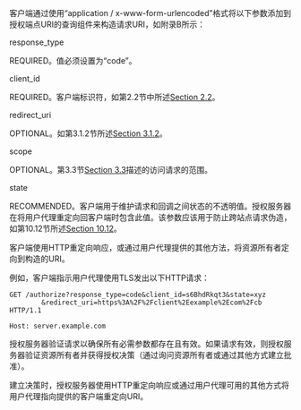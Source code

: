 客户端通过使用“application / x-www-form-urlencoded”格式将以下参数添加到授权端点URI的查询组件来构造请求URI，如附录B所示：

response\_type

REQUIRED。值必须设置为“code”。

client\_id

REQUIRED。客户端标识符，如第2.2节中所述[Section 2.2](https://tools.ietf.org/html/rfc6749#section-2.2)。

redirect\_uri

OPTIONAL。如第3.1.2节所述[Section 3.1.2](https://tools.ietf.org/html/rfc6749#section-3.1.2)。

scope

OPTIONAL。第3.3节[Section 3.3](https://tools.ietf.org/html/rfc6749#section-3.3)描述的访问请求的范围。

state

RECOMMENDED。客户端用于维护请求和回调之间状态的不透明值。授权服务器在将用户代理重定向回客户端时包含此值。该参数应该用于防止跨站点请求伪造，如第10.12节所述[Section 10.12](https://tools.ietf.org/html/rfc6749#section-10.12)。

客户端使用HTTP重定向响应，或通过用户代理提供的其他方法，将资源所有者定向到构造的URI。

例如，客户端指示用户代理使用TLS发出以下HTTP请求：

```
GET /authorize?response_type=code&client_id=s6BhdRkqt3&state=xyz
        &redirect_uri=https%3A%2F%2Fclient%2Eexample%2Ecom%2Fcb HTTP/1.1
   
Host: server.example.com
```

授权服务器验证请求以确保所有必需参数都存在且有效。如果请求有效，则授权服务器验证资源所有者并获得授权决策（通过询问资源所有者或通过其他方式建立批准）。

建立决策时，授权服务器使用HTTP重定向响应或通过用户代理可用的其他方式将用户代理指向提供的客户端重定向URI。


